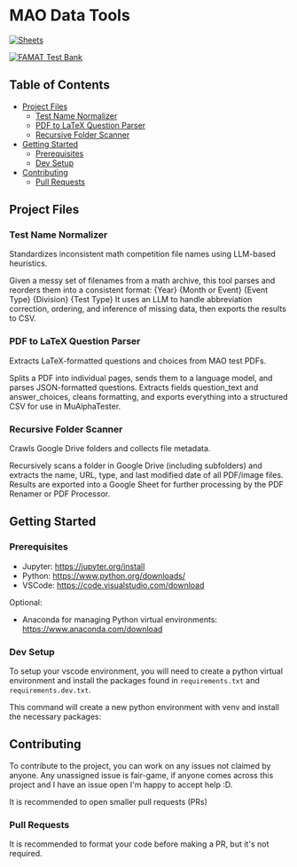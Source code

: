 # MAO Data Tools
[![Sheets](https://img.shields.io/badge/Google%20Sheets-Test%20Files-blue?logo=google-sheets)](https://docs.google.com/spreadsheets/d/1RUHCtHSiIjbUJGKJsoz-mWUNC8S5xuLyp5CbG0-y6u8/edit?gid=1610275626#gid=1610275626)

[![FAMAT Test Bank](https://img.shields.io/badge/FAMAT-Test%20Bank-green?logo=https://www.pcsb.org/cms/lib/FL01903687/Centricity/Domain/2892/image_439933586141692878548053.png)](https://famat.org/test-bank/)

## Table of Contents

- [Project Files](#project-files)
  - [Test Name Normalizer](#recursive-folder-scanner)
  - [PDF to LaTeX Question Parser](#pdf-to-latex-question-parser)
  - [Recursive Folder Scanner](#recursive-folder-scanner)
- [Getting Started](#getting-started)
  - [Prerequisites](#prerequisites)
  - [Dev Setup](#dev-setup)
- [Contributing](#contributing)
  - [Pull Requests](#pull-requests) 

## Project Files

### Test Name Normalizer
Standardizes inconsistent math competition file names using LLM-based heuristics.

Given a messy set of filenames from a math archive, this tool parses and reorders them into a consistent format:
{Year} {Month or Event} {Event Type} {Division} {Test Type}
It uses an LLM to handle abbreviation correction, ordering, and inference of missing data, then exports the results to CSV.

### PDF to LaTeX Question Parser
Extracts LaTeX-formatted questions and choices from MAO test PDFs.

Splits a PDF into individual pages, sends them to a language model, and parses JSON-formatted questions. Extracts fields question_text and answer_choices, cleans formatting, and exports everything into a structured CSV for use in MuAlphaTester.

### Recursive Folder Scanner
Crawls Google Drive folders and collects file metadata.

Recursively scans a folder in Google Drive (including subfolders) and extracts the name, URL, type, and last modified date of all PDF/image files. Results are exported into a Google Sheet for further processing by the PDF Renamer or PDF Processor.

## Getting Started

### Prerequisites

- Jupyter: <https://jupyter.org/install>
- Python: <https://www.python.org/downloads/>
- VSCode: <https://code.visualstudio.com/download>

Optional:

- Anaconda for managing Python virtual environments: <https://www.anaconda.com/download>

### Dev Setup

To setup your vscode environment, you will need to create a python virtual environment and install the packages found in `requirements.txt` and `requirements.dev.txt`.

This command will create a new python environment with venv and install the necessary packages:



## Contributing

To contribute to the project, you can work on any issues not claimed by anyone. Any unassigned issue is fair-game, if anyone comes across this project and I have an issue open I'm happy to accept help :D.

It is recommended to open smaller pull requests (PRs) 

### Pull Requests

It is recommended to format your code before making a PR, but it's not required.
